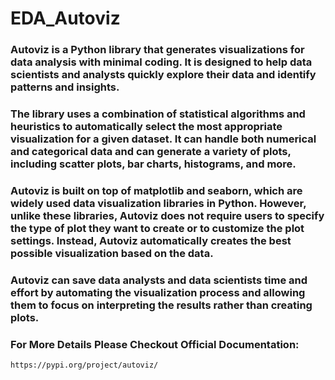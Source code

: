 # EDA_Autoviz

### Autoviz is a Python library that generates visualizations for data analysis with minimal coding. It is designed to help data scientists and analysts quickly explore their data and identify patterns and insights.

### The library uses a combination of statistical algorithms and heuristics to automatically select the most appropriate visualization for a given dataset. It can handle both numerical and categorical data and can generate a variety of plots, including scatter plots, bar charts, histograms, and more.

### Autoviz is built on top of matplotlib and seaborn, which are widely used data visualization libraries in Python. However, unlike these libraries, Autoviz does not require users to specify the type of plot they want to create or to customize the plot settings. Instead, Autoviz automatically creates the best possible visualization based on the data.

### Autoviz can save data analysts and data scientists time and effort by automating the visualization process and allowing them to focus on interpreting the results rather than creating plots.

### For More Details Please Checkout Official Documentation:

```
https://pypi.org/project/autoviz/

```
